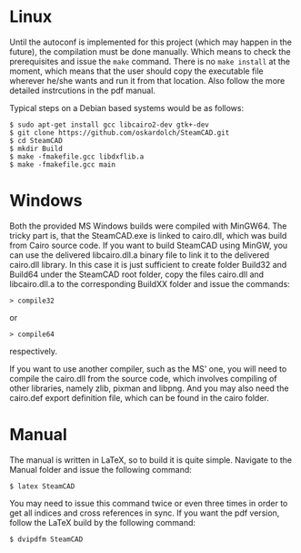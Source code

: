 # Linux
Until the autoconf is implemented for this project (which may happen in the future), the compilation
must be done manually. Which means to check the prerequisites and issue the `make` command. There is no
`make install` at the moment, which means that the user should copy the executable file wherever he/she
wants and run it from that location. Also follow the more detailed instrcutions in the pdf manual.

Typical steps on a Debian based systems would be as follows:
```
$ sudo apt-get install gcc libcairo2-dev gtk+-dev
$ git clone https://github.com/oskardolch/SteamCAD.git
$ cd SteamCAD
$ mkdir Build
$ make -fmakefile.gcc libdxflib.a
$ make -fmakefile.gcc main
```

# Windows
Both the provided MS Windows builds were compiled with MinGW64. The tricky part is, that the SteamCAD.exe
is linked to cairo.dll, which was build from Cairo source code. If you want to build SteamCAD using MinGW,
you can use the delivered libcairo.dll.a binary file to link it to the delivered cairo.dll library. In this
case it is just sufficient to create folder Build32 and Build64 under the SteamCAD root folder, copy the
files cairo.dll and libcairo.dll.a to the corresponding BuildXX folder and issue the commands:
```
> compile32
```
or
```
> compile64
```
respectively.

If you want to use another compiler, such as the MS' one, you will need to compile the cairo.dll from the
source code, which involves compiling of other libraries, namely zlib, pixman and libpng. And you may also
need the cairo.def export definition file, which can be found in the cairo folder.

# Manual
The manual is written in LaTeX, so to build it is quite simple. Navigate to the Manual folder and issue
the following command:
```
$ latex SteamCAD
```
You may need to issue this command twice or even three times in order to get all indices and cross references
in sync. If you want the pdf version, follow the LaTeX build by the following command:
```
$ dvipdfm SteamCAD
```
